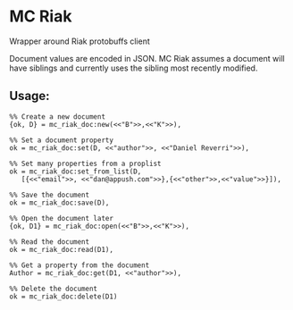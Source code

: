MC Riak
========
Wrapper around Riak protobuffs client

Document values are encoded in JSON. MC Riak assumes a document will have
siblings and currently uses the sibling most recently modified.

Usage:
-------

	%% Create a new document
	{ok, D} = mc_riak_doc:new(<<"B">>,<<"K">>),

	%% Set a document property
	ok = mc_riak_doc:set(D, <<"author">>, <<"Daniel Reverri">>),

	%% Set many properties from a proplist
	ok = mc_riak_doc:set_from_list(D,
	   [{<<"email">>, <<"dan@appush.com">>},{<<"other">>,<<"value">>}]),

	%% Save the document
	ok = mc_riak_doc:save(D),

	%% Open the document later
	{ok, D1} = mc_riak_doc:open(<<"B">>,<<"K">>),

	%% Read the document
	ok = mc_riak_doc:read(D1),

	%% Get a property from the document
	Author = mc_riak_doc:get(D1, <<"author">>),

	%% Delete the document
	ok = mc_riak_doc:delete(D1)
